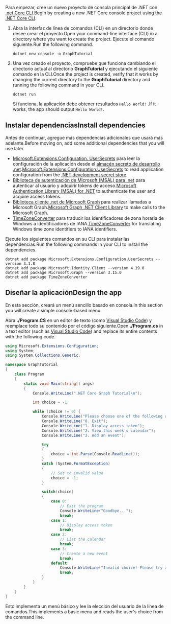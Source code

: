 <!-- markdownlint-disable MD002 MD041 -->

<span data-ttu-id="87f10-101">Para empezar, cree un nuevo proyecto de consola principal de .NET con [.net Core CLI](/dotnet/core/tools/).</span><span class="sxs-lookup"><span data-stu-id="87f10-101">Begin by creating a new .NET Core console project using the [.NET Core CLI](/dotnet/core/tools/).</span></span>

1. <span data-ttu-id="87f10-102">Abra la interfaz de línea de comandos (CLI) en un directorio donde desee crear el proyecto.</span><span class="sxs-lookup"><span data-stu-id="87f10-102">Open your command-line interface (CLI) in a directory where you want to create the project.</span></span> <span data-ttu-id="87f10-103">Ejecute el comando siguiente.</span><span class="sxs-lookup"><span data-stu-id="87f10-103">Run the following command.</span></span>

    ```Shell
    dotnet new console -o GraphTutorial
    ```

1. <span data-ttu-id="87f10-104">Una vez creado el proyecto, compruebe que funciona cambiando el directorio actual al directorio **GraphTutorial** y ejecutando el siguiente comando en la CLI.</span><span class="sxs-lookup"><span data-stu-id="87f10-104">Once the project is created, verify that it works by changing the current directory to the **GraphTutorial** directory and running the following command in your CLI.</span></span>

    ```Shell
    dotnet run
    ```

    <span data-ttu-id="87f10-105">Si funciona, la aplicación debe obtener resultados `Hello World!` .</span><span class="sxs-lookup"><span data-stu-id="87f10-105">If it works, the app should output `Hello World!`.</span></span>

## <a name="install-dependencies"></a><span data-ttu-id="87f10-106">Instalar dependencias</span><span class="sxs-lookup"><span data-stu-id="87f10-106">Install dependencies</span></span>

<span data-ttu-id="87f10-107">Antes de continuar, agregue más dependencias adicionales que usará más adelante.</span><span class="sxs-lookup"><span data-stu-id="87f10-107">Before moving on, add some additional dependencies that you will use later.</span></span>

- <span data-ttu-id="87f10-108">[Microsoft.Extensions.Configuration. UserSecrets](https://github.com/aspnet/extensions) para leer la configuración de la aplicación desde el [almacén secreto de desarrollo .net](https://docs.microsoft.com/aspnet/core/security/app-secrets).</span><span class="sxs-lookup"><span data-stu-id="87f10-108">[Microsoft.Extensions.Configuration.UserSecrets](https://github.com/aspnet/extensions) to read application configuration from the [.NET development secret store](https://docs.microsoft.com/aspnet/core/security/app-secrets).</span></span>
- <span data-ttu-id="87f10-109">[Biblioteca de autenticación de Microsoft (MSAL) para .net](https://github.com/AzureAD/microsoft-authentication-library-for-dotnet) para autenticar al usuario y adquirir tokens de acceso.</span><span class="sxs-lookup"><span data-stu-id="87f10-109">[Microsoft Authentication Library (MSAL) for .NET](https://github.com/AzureAD/microsoft-authentication-library-for-dotnet) to authenticate the user and acquire access tokens.</span></span>
- <span data-ttu-id="87f10-110">[Biblioteca cliente .net de Microsoft Graph](https://github.com/microsoftgraph/msgraph-sdk-dotnet) para realizar llamadas a Microsoft Graph.</span><span class="sxs-lookup"><span data-stu-id="87f10-110">[Microsoft Graph .NET Client Library](https://github.com/microsoftgraph/msgraph-sdk-dotnet) to make calls to the Microsoft Graph.</span></span>
- <span data-ttu-id="87f10-111">[TimeZoneConverter](https://github.com/mj1856/TimeZoneConverter) para traducir los identificadores de zona horaria de Windows a identificadores de IANA.</span><span class="sxs-lookup"><span data-stu-id="87f10-111">[TimeZoneConverter](https://github.com/mj1856/TimeZoneConverter) for translating Windows time zone identifiers to IANA identifiers.</span></span>

<span data-ttu-id="87f10-112">Ejecute los siguientes comandos en su CLI para instalar las dependencias.</span><span class="sxs-lookup"><span data-stu-id="87f10-112">Run the following commands in your CLI to install the dependencies.</span></span>

```Shell
dotnet add package Microsoft.Extensions.Configuration.UserSecrets --version 3.1.8
dotnet add package Microsoft.Identity.Client --version 4.19.0
dotnet add package Microsoft.Graph --version 3.15.0
dotnet add package TimeZoneConverter
```

## <a name="design-the-app"></a><span data-ttu-id="87f10-113">Diseñar la aplicación</span><span class="sxs-lookup"><span data-stu-id="87f10-113">Design the app</span></span>

<span data-ttu-id="87f10-114">En esta sección, creará un menú sencillo basado en consola.</span><span class="sxs-lookup"><span data-stu-id="87f10-114">In this section you will create a simple console-based menu.</span></span>

<span data-ttu-id="87f10-115">Abra **./Program.CS** en un editor de texto (como [Visual Studio Code](https://code.visualstudio.com/)) y reemplace todo su contenido por el código siguiente.</span><span class="sxs-lookup"><span data-stu-id="87f10-115">Open **./Program.cs** in a text editor (such as [Visual Studio Code](https://code.visualstudio.com/)) and replace its entire contents with the following code.</span></span>

```csharp
using Microsoft.Extensions.Configuration;
using System;
using System.Collections.Generic;

namespace GraphTutorial
{
    class Program
    {
        static void Main(string[] args)
        {
            Console.WriteLine(".NET Core Graph Tutorial\n");

            int choice = -1;

            while (choice != 0) {
                Console.WriteLine("Please choose one of the following options:");
                Console.WriteLine("0. Exit");
                Console.WriteLine("1. Display access token");
                Console.WriteLine("2. View this week's calendar");
                Console.WriteLine("3. Add an event");

                try
                {
                    choice = int.Parse(Console.ReadLine());
                }
                catch (System.FormatException)
                {
                    // Set to invalid value
                    choice = -1;
                }

                switch(choice)
                {
                    case 0:
                        // Exit the program
                        Console.WriteLine("Goodbye...");
                        break;
                    case 1:
                        // Display access token
                        break;
                    case 2:
                        // List the calendar
                        break;
                    case 3:
                        // Create a new event
                        break;
                    default:
                        Console.WriteLine("Invalid choice! Please try again.");
                        break;
                }
            }
        }
    }
}
```

<span data-ttu-id="87f10-116">Esto implementa un menú básico y lee la elección del usuario de la línea de comandos.</span><span class="sxs-lookup"><span data-stu-id="87f10-116">This implements a basic menu and reads the user's choice from the command line.</span></span>
